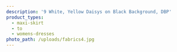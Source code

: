 ```yaml
---
description: '9 White, Yellow Daisys on Black Background, DBP'
product_types:
  - maxi-skirt
  - to
  - womens-dresses
photo_path: /uploads/fabrics4.jpg
---
```

